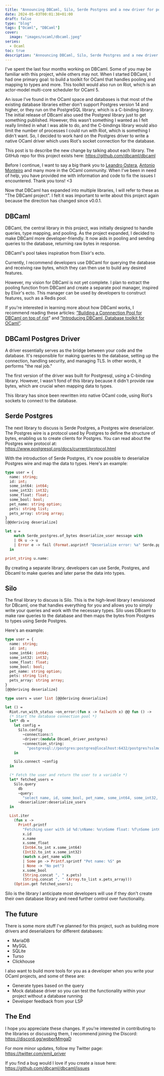 ```yaml
---
title: "Announcing DBCaml, Silo, Serde Postgres and a new driver for postgres"
date: 2024-05-03T00:01:38+01:00
draft: false
type: "blog"
tags: ["Ocaml", "DBCaml"]
cover:
  image: "images/ocaml/dbcaml.jpeg"
series:
  - Ocaml
toc: true
description: "Announcing DBCaml, Silo, Serde Postgres and a new driver for postgres"
---
```

I've spent the last four months working on DBCaml. Some of you may be familiar with this project, while others may not. When I started DBCaml, I had one primary goal: to build a toolkit for OCaml that handles pooling and mapping to types and more. This toolkit would also run on Riot, which is an actor-model multi-core scheduler for OCaml 5. 

An issue I've found in the OCaml space and databases is that most of the existing database libraries either don't support Postgres version 14 and higher, or they run on the PostgreSQL library, which is a C-binding library. The initial release of DBcaml also used the Postgresl library just to get something published. However, this wasn’t something I wanted as I felt really limited in what I was able to do, and the C-bindings library would also limit the number of processes I could run with Riot, which is something I didn’t want. So, I decided to work hard on the Postgres driver to write a native OCaml driver which uses Riot's socket connection for the database.

This post is to describe the new change by talking about each library. The GitHub repo for this project exists here: https://github.com/dbcaml/dbcaml

Before I continue, I want to say a big thank you to [Leandro Ostera](https://twitter.com/leostera), [Antonio Monteiro](https://twitter.com/_anmonteiro) and many more in the OCaml community. When I've been in need of help, you have provided me with information and code to fix the issues I encountered. Thank you tons! <3

Now that DBCaml has expanded into multiple libraries, I will refer to these as "The DBCaml project". I felt it was important to write about this project again because the direction has changed since v0.0.1.

## DBCaml

DBCaml, the central library in this project, was initially designed to handle queries, type mapping, and pooling. As the project expanded, I decided to make DBCaml more developer-friendly. It now aids in pooling and sending queries to the database, returning raw bytes in response.

DBCaml's pool takes inspiration from Elixir's ecto.

Currently, I recommend developers use DBCaml for querying the database and receiving raw bytes, which they can then use to build any desired features.

However, my vision for DBCaml is not yet complete. I plan to extract the pooling function from DBCaml and create a separate pool manager, inspired by Elixir's ecto. This manager can be used by developers to construct features, such as a Redis pool.

If you're interested in learning more about how DBCaml works, I recommend reading these articles: [”Building a Connnection Pool for DBCaml on top of riot](https://priver.dev/blog/dbcaml/building-a-connnection-pool/)” and [”Introducing DBCaml, Database toolkit for OCaml”](https://priver.dev/blog/dbcaml/dbcaml/).

## DBCaml Postgres Driver

A driver essentially serves as the bridge between your code and the database. It's responsible for making queries to the database, setting up the connection, handling security, and managing TLS. In other words, it performs "the real job."

The first version of the driver was built for Postgresql, using a C-binding library. However, I wasn't fond of this library because it didn't provide raw bytes, which are crucial when mapping data to types.

This library has since been rewritten into native OCaml code, using Riot's sockets to connect to the database.

## Serde Postgres

The next library to discuss is Serde Postgres, a Postgres wire deserializer. The Postgres wire is a protocol used by Postgres to define the structure of bytes, enabling us to create clients for Postgres. You can read about the Postgres wire protocol at: https://www.postgresql.org/docs/current/protocol.html

With the introduction of Serde Postgres, it's now possible to deserialize Postgres wire and map the data to types. Here's an example:

```ocaml
type user = {
  name: string;
  id: int;
  some_int64: int64;
  some_int32: int32;
  some_float: float;
  some_bool: bool;
  pet_name: string option;
  pets: string list;
  pets_array: string array;
}
[@@deriving deserialize]

let u =
    match Serde_postgres.of_bytes deserialize_user message with
    | Ok u -> u
    | Error e -> fail (Format.asprintf "Deserialize error: %a" Serde.pp_err e)
  in

print_string u.name:

```

By creating a separate library, developers can use Serde, Postgres, and Dbcaml to make queries and later parse the data into types.

## Silo

The final library to discuss is Silo. This is the high-level library I envisioned for DBcaml, one that handles everything for you and allows you to simply write your queries and work with the necessary types. Silo uses DBcaml to make raw queries to the database and then maps the bytes from Postgres to types using Serde Postgres.

Here's an example:

```ocaml
type user = {
  name: string;
  id: int;
  some_int64: int64;
  some_int32: int32;
  some_float: float;
  some_bool: bool;
  pet_name: string option;
  pets: string list;
  pets_array: string array;
}
[@@deriving deserialize]

type users = user list [@@deriving deserialize]

let () =
  Riot.run_with_status ~on_error:(fun x -> failwith x) @@ fun () ->
  (* Start the database connection pool *)
  let* db =
    let config =
      Silo.config
        ~connections:5
        ~driver:(module Dbcaml_driver_postgres)
        ~connection_string:
          "postgresql://postgres:postgres@localhost:6432/postgres?sslmode=disabled"
    in

    Silo.connect ~config
  in

  (* Fetch the user and return the user to a variable *)
  let* fetched_users =
    Silo.query
      db
      ~query:
        "select name, id, some_bool, pet_name, some_int64, some_int32, some_float, pets, pets as pets_array from users limit 2"
      ~deserializer:deserialize_users
  in

  List.iter
    (fun x ->
      Printf.printf
        "Fetching user with id %d:\nName: %s\nSome float: %f\nSome int64: %d\nSome int32: %d\n%s\n Some bool: %b\nPets: %s\nPets array: %s\n\n"
        x.id
        x.name
        x.some_float
        (Int64.to_int x.some_int64)
        (Int32.to_int x.some_int32)
        (match x.pet_name with
        | Some pn -> Printf.sprintf "Pet name: %S" pn
        | None -> "No pet")
        x.some_bool
        (String.concat ", " x.pets)
        (String.concat ", " (Array.to_list x.pets_array)))
    (Option.get fetched_users);
```

Silo is the library I anticipate most developers will use if they don't create their own database library and need further control over functionality.

## The future

There is some more stuff I've planned for this project, such as building more drivers and deserializers for different databases:

- MariaDB
- MySQL
- SQLite
- Turso
- Clickhouse

I also want to build more tools for you as a developer when you write your OCaml projects, and some of these are:

- Generate types based on the query
- Mock database driver so you can test the functionality within your project without a database running
- Developer feedback from your LSP

## The End

I hope you appreciate these changes. If you're interested in contributing to the libraries or discussing them, I recommend joining the Discord: https://discord.gg/wqbprMmgaD

For more minor updates, follow my Twitter page: https://twitter.com/emil_priver

If you find a bug would I love if you create a issue here: https://github.com/dbcaml/dbcaml/issues
